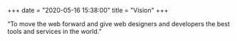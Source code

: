 +++
date = "2020-05-16 15:38:00"
title = "Vision"
+++

“To move the web forward and give web designers and developers the best tools and services in the world.”